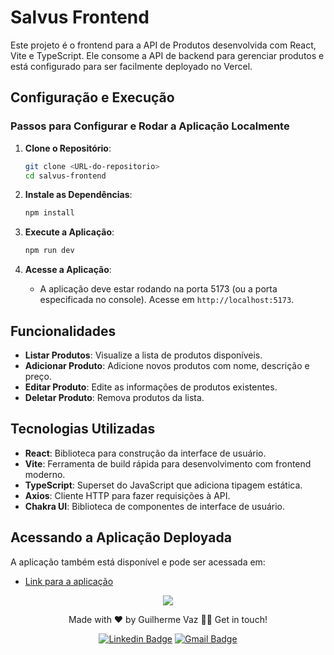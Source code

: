 # Salvus Frontend

Este projeto é o frontend para a API de Produtos desenvolvida com React, Vite e TypeScript. Ele consome a API de backend para gerenciar produtos e está configurado para ser facilmente deployado no Vercel.

## Configuração e Execução

### Passos para Configurar e Rodar a Aplicação Localmente

1. **Clone o Repositório**:
    ```bash
    git clone <URL-do-repositorio>
    cd salvus-frontend
    ```

2. **Instale as Dependências**:
    ```bash
    npm install
    ```

3. **Execute a Aplicação**:
    ```bash
    npm run dev
    ```

4. **Acesse a Aplicação**:
    - A aplicação deve estar rodando na porta 5173 (ou a porta especificada no console). Acesse em `http://localhost:5173`.


## Funcionalidades

- **Listar Produtos**: Visualize a lista de produtos disponíveis.
- **Adicionar Produto**: Adicione novos produtos com nome, descrição e preço.
- **Editar Produto**: Edite as informações de produtos existentes.
- **Deletar Produto**: Remova produtos da lista.

## Tecnologias Utilizadas

- **React**: Biblioteca para construção da interface de usuário.
- **Vite**: Ferramenta de build rápida para desenvolvimento com frontend moderno.
- **TypeScript**: Superset do JavaScript que adiciona tipagem estática.
- **Axios**: Cliente HTTP para fazer requisições à API.
- **Chakra UI**: Biblioteca de componentes de interface de usuário.

## Acessando a Aplicação Deployada

A aplicação também está disponível e pode ser acessada em:

- [Link para a aplicação](https://front-salvus.vercel.app/)


<p align="center">
  <a href="https://skillicons.dev">
    <img src="https://skillicons.dev/icons?i=ts,react,git" />
  </a>
</p>
<p align="center">Made with ❤️ by Guilherme Vaz 👋🏽 Get in touch!</p>
<div align="center">

  [![Linkedin Badge](https://img.shields.io/badge/-Guilherme-blue?style=flat-square&logo=Linkedin&logoColor=white&link=https://www.linkedin.com/in/guiilherme-vaz/)](https://www.linkedin.com/in/guiilherme-vaz/) 
  [![Gmail Badge](https://img.shields.io/badge/-guilhermeolivaaz@gmail.com-c14438?style=flat-square&logo=Gmail&logoColor=white&link=mailto:guilhermeolivaaz@gmail.com)](mailto:guilhermeolivaaz@gmail.com)

</div>

